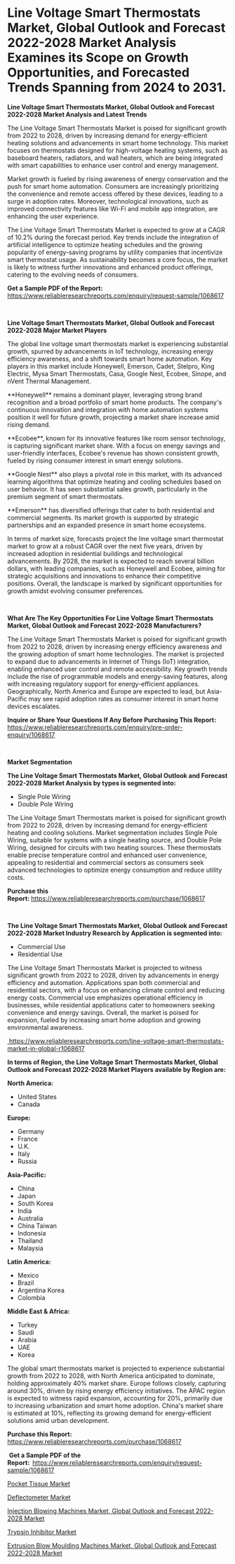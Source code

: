 <p><h1>Line Voltage Smart Thermostats Market, Global Outlook and Forecast 2022-2028 Market Analysis Examines its Scope on Growth Opportunities, and Forecasted Trends Spanning from 2024 to 2031.</h1></p><p><strong>Line Voltage Smart Thermostats Market, Global Outlook and Forecast 2022-2028 Market Analysis and Latest Trends</strong></p>
<p><p>The Line Voltage Smart Thermostats Market is poised for significant growth from 2022 to 2028, driven by increasing demand for energy-efficient heating solutions and advancements in smart home technology. This market focuses on thermostats designed for high-voltage heating systems, such as baseboard heaters, radiators, and wall heaters, which are being integrated with smart capabilities to enhance user control and energy management.</p><p>Market growth is fueled by rising awareness of energy conservation and the push for smart home automation. Consumers are increasingly prioritizing the convenience and remote access offered by these devices, leading to a surge in adoption rates. Moreover, technological innovations, such as improved connectivity features like Wi-Fi and mobile app integration, are enhancing the user experience.</p><p>The Line Voltage Smart Thermostats Market is expected to grow at a CAGR of 10.2% during the forecast period. Key trends include the integration of artificial intelligence to optimize heating schedules and the growing popularity of energy-saving programs by utility companies that incentivize smart thermostat usage. As sustainability becomes a core focus, the market is likely to witness further innovations and enhanced product offerings, catering to the evolving needs of consumers.</p></p>
<p><strong>Get a Sample PDF of the Report:&nbsp;</strong> <a href="https://www.reliableresearchreports.com/enquiry/request-sample/1068617">https://www.reliableresearchreports.com/enquiry/request-sample/1068617</a></p>
<p>&nbsp;</p>
<p><strong>Line Voltage Smart Thermostats Market, Global Outlook and Forecast 2022-2028 Major Market Players</strong></p>
<p><p>The global line voltage smart thermostats market is experiencing substantial growth, spurred by advancements in IoT technology, increasing energy efficiency awareness, and a shift towards smart home automation. Key players in this market include Honeywell, Emerson, Cadet, Stelpro, King Electric, Mysa Smart Thermostats, Casa, Google Nest, Ecobee, Sinope, and nVent Thermal Management.</p><p>**Honeywell** remains a dominant player, leveraging strong brand recognition and a broad portfolio of smart home products. The company's continuous innovation and integration with home automation systems position it well for future growth, projecting a market share increase amid rising demand.</p><p>**Ecobee**, known for its innovative features like room sensor technology, is capturing significant market share. With a focus on energy savings and user-friendly interfaces, Ecobee's revenue has shown consistent growth, fueled by rising consumer interest in smart energy solutions.</p><p>**Google Nest** also plays a pivotal role in this market, with its advanced learning algorithms that optimize heating and cooling schedules based on user behavior. It has seen substantial sales growth, particularly in the premium segment of smart thermostats.</p><p>**Emerson** has diversified offerings that cater to both residential and commercial segments. Its market growth is supported by strategic partnerships and an expanded presence in smart home ecosystems.</p><p>In terms of market size, forecasts project the line voltage smart thermostat market to grow at a robust CAGR over the next five years, driven by increased adoption in residential buildings and technological advancements. By 2028, the market is expected to reach several billion dollars, with leading companies, such as Honeywell and Ecobee, aiming for strategic acquisitions and innovations to enhance their competitive positions. Overall, the landscape is marked by significant opportunities for growth amidst evolving consumer preferences.</p></p>
<p>&nbsp;</p>
<p><strong>What Are The Key Opportunities For Line Voltage Smart Thermostats Market, Global Outlook and Forecast 2022-2028 Manufacturers?</strong></p>
<p><p>The Line Voltage Smart Thermostats Market is poised for significant growth from 2022 to 2028, driven by increasing energy efficiency awareness and the growing adoption of smart home technologies. The market is projected to expand due to advancements in Internet of Things (IoT) integration, enabling enhanced user control and remote accessibility. Key growth trends include the rise of programmable models and energy-saving features, along with increasing regulatory support for energy-efficient appliances. Geographically, North America and Europe are expected to lead, but Asia-Pacific may see rapid adoption rates as consumer interest in smart home devices escalates.</p></p>
<p><strong>Inquire or Share Your Questions If Any Before Purchasing This Report:</strong> <a href="https://www.reliableresearchreports.com/enquiry/pre-order-enquiry/1068617">https://www.reliableresearchreports.com/enquiry/pre-order-enquiry/1068617</a></p>
<p>&nbsp;</p>
<p><strong>Market Segmentation</strong></p>
<p><strong>The Line Voltage Smart Thermostats Market, Global Outlook and Forecast 2022-2028 Market Analysis by types is segmented into:</strong></p>
<p><ul><li>Single Pole Wiring</li><li>Double Pole Wiring</li></ul></p>
<p><p>The Line Voltage Smart Thermostats market is poised for significant growth from 2022 to 2028, driven by increasing demand for energy-efficient heating and cooling solutions. Market segmentation includes Single Pole Wiring, suitable for systems with a single heating source, and Double Pole Wiring, designed for circuits with two heating sources. These thermostats enable precise temperature control and enhanced user convenience, appealing to residential and commercial sectors as consumers seek advanced technologies to optimize energy consumption and reduce utility costs.</p></p>
<p><strong>Purchase this Report:&nbsp;</strong><a href="https://www.reliableresearchreports.com/purchase/1068617">https://www.reliableresearchreports.com/purchase/1068617</a></p>
<p>&nbsp;</p>
<p><strong>The Line Voltage Smart Thermostats Market, Global Outlook and Forecast 2022-2028 Market Industry Research by Application is segmented into:</strong></p>
<p><ul><li>Commercial Use</li><li>Residential Use</li></ul></p>
<p><p>The Line Voltage Smart Thermostats Market is projected to witness significant growth from 2022 to 2028, driven by advancements in energy efficiency and automation. Applications span both commercial and residential sectors, with a focus on enhancing climate control and reducing energy costs. Commercial use emphasizes operational efficiency in businesses, while residential applications cater to homeowners seeking convenience and energy savings. Overall, the market is poised for expansion, fueled by increasing smart home adoption and growing environmental awareness.</p></p>
<p><a href="https://www.reliableresearchreports.com/line-voltage-smart-thermostats-market-in-global-r1068617">&nbsp;https://www.reliableresearchreports.com/line-voltage-smart-thermostats-market-in-global-r1068617</a></p>
<p><strong>In terms of Region, the Line Voltage Smart Thermostats Market, Global Outlook and Forecast 2022-2028 Market Players available by Region are:</strong></p>
<p>
    <p> <strong> North America: </strong>
        <ul>
            <li>United States</li>
            <li>Canada</li>
        </ul>
        </p> 
    <p> <strong> Europe: </strong>
        <ul>
            <li>Germany</li>
            <li>France</li>
            <li>U.K.</li>
            <li>Italy</li>
            <li>Russia</li>
        </ul>
        </p> 
    <p> <strong> Asia-Pacific: </strong>
        <ul>
            <li>China</li>
            <li>Japan</li>
            <li>South Korea</li>
            <li>India</li>
            <li>Australia</li>
            <li>China Taiwan</li>
            <li>Indonesia</li>
            <li>Thailand</li>
            <li>Malaysia</li>
        </ul>
        </p> 
    <p> <strong> Latin America: </strong>
        <ul>
            <li>Mexico</li>
            <li>Brazil</li>
            <li>Argentina Korea</li>
            <li>Colombia</li>
        </ul>
        </p> 
    <p> <strong> Middle East & Africa: </strong>
        <ul>
            <li>Turkey</li>
            <li>Saudi</li>
            <li>Arabia</li>
            <li>UAE</li>
            <li>Korea</li>
        </ul>
    </p>
    </p>
<p><p>The global smart thermostats market is projected to experience substantial growth from 2022 to 2028, with North America anticipated to dominate, holding approximately 40% market share. Europe follows closely, capturing around 30%, driven by rising energy efficiency initiatives. The APAC region is expected to witness rapid expansion, accounting for 20%, primarily due to increasing urbanization and smart home adoption. China's market share is estimated at 10%, reflecting its growing demand for energy-efficient solutions amid urban development.</p></p>
<p><strong>Purchase this Report: </strong><a href="https://www.reliableresearchreports.com/purchase/1068617">https://www.reliableresearchreports.com/purchase/1068617</a></p>
<p>&nbsp;<strong>Get a Sample PDF of the Report:&nbsp;&nbsp;</strong><a href="https://www.reliableresearchreports.com/enquiry/request-sample/1068617">https://www.reliableresearchreports.com/enquiry/request-sample/1068617</a></p>
<p><strong></strong></p>
<p><p><a href="https://medium.com/@ml68flom/the-pocket-tissue-market-has-experienced-impressive-growth-in-recent-years-expanding-its-market-2f8aa4bc19c1">Pocket Tissue Market</a></p><p><a href="https://medium.com/@denisolden565/the-market-for-deflectometer-market-is-examined-in-this-report-along-with-the-factors-that-are-5a39fb5803e0">Deflectometer Market</a></p><p><a href="https://github.com/NargisHussain432/Market-Research-Report-List-1/blob/main/injection-blowing-machines-market-global-outlook-and-forecast-2022-2028-market.md">Injection Blowing Machines Market, Global Outlook and Forecast 2022-2028 Market</a></p><p><a href="https://issuu.com/reportprime-2/docs/trypsin-inhibitor-market-size-2030._017bbc59e8e967">Trypsin Inhibitor Market</a></p><p><a href="https://github.com/angelajermaine/Market-Research-Report-List-5/blob/main/extrusion-blow-moulding-machines-market-global-outlook-and-forecast-2022-2028-market.md">Extrusion Blow Moulding Machines Market, Global Outlook and Forecast 2022-2028 Market</a></p></p>